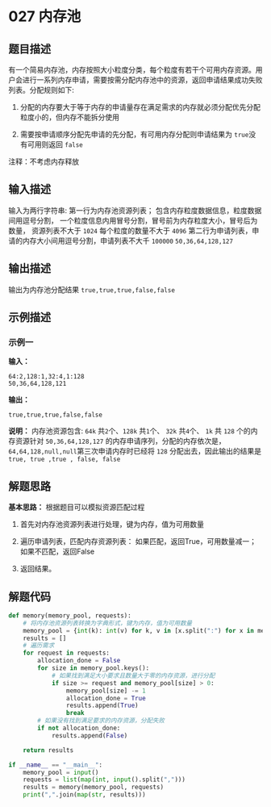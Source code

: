 # 027 内存池

## 题目描述

有一个简易内存池，内存按照大小粒度分类，每个粒度有若干个可用内存资源。用户会进行一系列内存申请，需要按需分配内存池中的资源，返回申请结果成功失败列表。分配规则如下:

1. 分配的内存要大于等于内存的申请量存在满足需求的内存就必须分配优先分配粒度小的，但内存不能拆分使用

2. 需要按申请顺序分配先申请的先分配，有可用内存分配则申请结果为 `true`没有可用则返回 `false`

注释：不考虑内存释放

## 输入描述

输入为两行字符串:
第一行为内存池资源列表；
包含内存粒度数据信息，粒度数据间用逗号分割，
一个粒度信息内用冒号分割，冒号前为内存粒度大小，冒号后为数量，
资源列表不大于 `1024`
每个粒度的数量不大于 `4096`
第二行为申请列表，申请的内存大小间用逗号分割，申请列表不大千 `100000`
`50,36,64,128,127`

## 输出描述

输出为内存池分配结果
`true,true,true,false,false`

## 示例描述

### 示例一

**输入：**

```Plain Text
64:2,128:1,32:4,1:128
50,36,64,128,121
```

**输出：**

```Plain Text
true,true,true,false,false
```

**说明：**
内存池资源包含: `64k` 共`2`个、`128k` 共`1`个、 `32k` 共`4`个、 `1k` 共 `128` 个的内存资源针对 `50,36,64,128,127` 的内存申请序列，分配的内存依次是，`64,64,128,null,null`第三次申请内存时已经将 `128` 分配出去，因此输出的结果是`true, true ,true , false, false`

## 解题思路

**基本思路：** 根据题目可以模拟资源匹配过程

1. 首先对内存池资源列表进行处理，键为内存，值为可用数量

2. 遍历申请列表，匹配内存资源列表：
如果匹配，返回True，可用数量减一；如果不匹配，返回False

3. 返回结果。

## 解题代码

```Python
def memory(memory_pool, requests):
    # 将内存池资源列表转换为字典形式，键为内存，值为可用数量
    memory_pool = {int(k): int(v) for k, v in [x.split(":") for x in memory_pool.split(",")]}
    results = []
    # 遍历需求
    for request in requests:
        allocation_done = False
        for size in memory_pool.keys():
            # 如果找到满足大小要求且数量大于零的内存资源，进行分配
            if size >= request and memory_pool[size] > 0:
                memory_pool[size] -= 1
                allocation_done = True
                results.append(True)
                break
        # 如果没有找到满足要求的内存资源，分配失败
        if not allocation_done:
            results.append(False)

    return results

if __name__ == "__main__":
    memory_pool = input()
    requests = list(map(int, input().split(",")))
    results = memory(memory_pool, requests)
    print(",".join(map(str, results))) 
```

